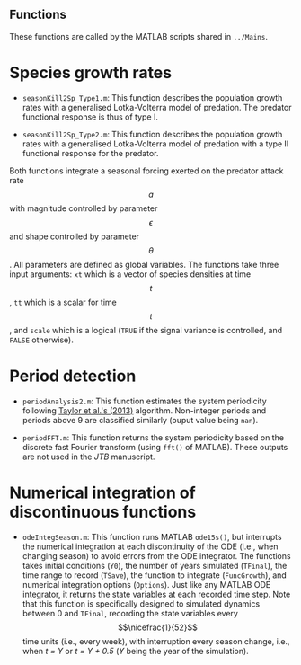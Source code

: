 ## Functions

These functions are called by the MATLAB scripts shared in `../Mains`.

# Species growth rates

* `seasonKill2Sp_Type1.m`: This function describes the population growth rates with a generalised Lotka-Volterra model of predation. The predator functional response is thus of type I.

* `seasonKill2Sp_Type2.m`: This function describes the population growth rates with a generalised Lotka-Volterra model of predation with a type II functional response for the predator.

Both functions integrate a seasonal forcing exerted on the predator attack rate $$a$$ with magnitude controlled by parameter $$\epsilon$$ and shape controlled by parameter $$\theta$$. All parameters are defined as global variables. The functions take three input arguments: `xt` which is a vector of species densities at time $$t$$, `tt` which is a scalar for time $$t$$, and `scale` which is a logical (`TRUE` if the signal variance is controlled, and `FALSE` otherwise).

# Period detection

* `periodAnalysis2.m`: This function estimates the system periodicity following [Taylor et al.'s (2013)](https://doi.org/10.1098/rspb.2012.2714) algorithm. Non-integer periods and periods above 9 are classified similarly (ouput value being `nan`).

* `periodFFT.m`: This function returns the system periodicity based on the discrete fast Fourier transform (using `fft()` of MATLAB). These outputs are not used in the *JTB* manuscript.

# Numerical integration of discontinuous functions

* `odeIntegSeason.m`: This function runs MATLAB `ode15s()`, but interrupts the numerical integration at each discontinuity of the ODE (i.e., when changing season) to avoid errors from the ODE integrator. The functions takes initial conditions (`Y0`), the number of years simulated (`TFinal`), the time range to record (`TSave`), the function to integrate (`FuncGrowth`), and numerical integration options (`Options`). Just like any MATLAB ODE integrator, it returns the state variables at each recorded time step.
Note that this function is specifically designed to simulated dynamics between 0 and `TFinal`, recording the state variables every $$\nicefrac{1}{52}$$ time units (i.e., every week), with interruption every season change, i.e., when *t = Y* or *t = Y + 0.5* (*Y* being the year of the simulation).
